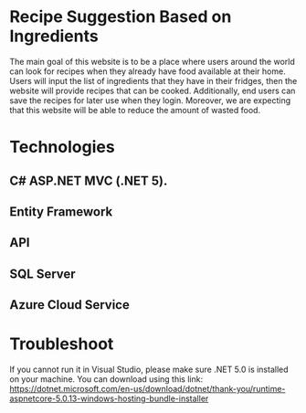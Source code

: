 # Recipe Suggestion Based on Ingredients
The main goal of this website is to be a place where users around the world can look for recipes when they already have food available at their home. 
Users will input the list of ingredients that they have in their fridges, then the website will provide recipes that can be cooked. 
Additionally, end users can save the recipes for later use when they login. 
Moreover, we are expecting that this website will be able to reduce the amount of wasted food. 

# Technologies
## C# ASP.NET MVC (.NET 5).
## Entity Framework
## API
## SQL Server
## Azure Cloud Service

# Troubleshoot
If you cannot run it in Visual Studio, please make sure .NET 5.0 is installed on your machine. 
You can download using this link: https://dotnet.microsoft.com/en-us/download/dotnet/thank-you/runtime-aspnetcore-5.0.13-windows-hosting-bundle-installer
